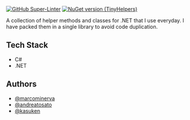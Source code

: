[![GitHub Super-Linter](https://github.com/marcominerva/TinyHelpers/workflows/Lint%20Code%20Base/badge.svg)](https://github.com/marketplace/actions/super-linter)
[![NuGet version (TinyHelpers)](https://img.shields.io/nuget/v/TinyHelpers.svg?style=flat-square)](https://www.nuget.org/packages/TinyHelpers)

A collection of helper methods and classes for .NET that I use everyday. I have packed them in a single library to avoid code duplication.

## Tech Stack

- C#
- .NET
  
## Authors

- [@marcominerva](https://www.github.com/marcominerva)
- [@andreatosato](https://www.github.com/andreatosato)
- [@kasuken](https://www.github.com/kasuken)